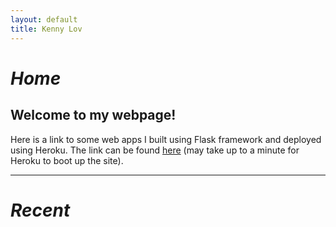 ```yaml
---
layout: default
title: Kenny Lov
---
```

<style> nav ul li:nth-child(1) a{
 color: black; 
 text-decoration-color:black;
 font-size:1.15em;
} 

</style>

# *Home*

## Welcome to my webpage!

Here is a link to some web apps I built using Flask framework and deployed using Heroku. The link can be found <a href = "https://clfkenny.herokuapp.com">here</a> (may take up to a minute for Heroku to boot up the site).

<hr>

# *Recent*
